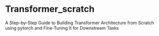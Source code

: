 # Transformer_scratch
A Step-by-Step Guide to Building Transformer Architecture from Scratch using pytorch and Fine-Tuning It for Downstream Tasks
